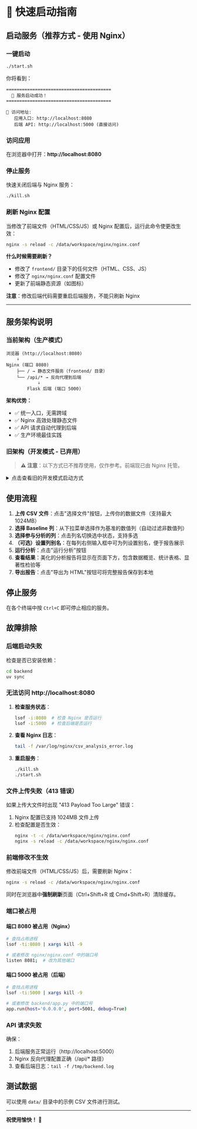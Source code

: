 # 🚀 快速启动指南

## 启动服务（推荐方式 - 使用 Nginx）

### 一键启动

```bash
./start.sh
```

你将看到：
```
========================================
  🎉 服务启动成功！
========================================

📌 访问地址:
   应用入口: http://localhost:8080
   后端 API: http://localhost:5000 (直接访问)
```

### 访问应用

在浏览器中打开：**http://localhost:8080**

### 停止服务

快速关闭后端与 Nginx 服务：

```bash
./kill.sh
```

### 刷新 Nginx 配置

当修改了前端文件（HTML/CSS/JS）或 Nginx 配置后，运行此命令使更改生效：

```bash
nginx -s reload -c /data/workspace/nginx/nginx.conf
```

**什么时候需要刷新？**
- 修改了 `frontend/` 目录下的任何文件（HTML、CSS、JS）
- 修改了 `nginx/nginx.conf` 配置文件
- 更新了前端静态资源（如图标）

**注意**：修改后端代码需要重启后端服务，不能只刷新 Nginx

---

## 服务架构说明

### 当前架构（生产模式）

```
浏览器 (http://localhost:8080)
    ↓
Nginx (端口 8080)
    ├── / → 静态文件服务（frontend/ 目录）
    └── /api/* → 反向代理到后端
            ↓
        Flask 后端 (端口 5000)
```

**架构优势：**
- ✅ 统一入口，无需跨域
- ✅ Nginx 高效处理静态文件
- ✅ API 请求自动代理到后端
- ✅ 生产环境最佳实践

### 旧架构（开发模式 - 已弃用）

> **⚠️ 注意**：以下方式已不推荐使用，仅作参考。前端现已由 Nginx 托管。

<details>
<summary>点击查看旧的开发模式启动方式</summary>

#### 第一步：启动后端服务

```bash
./start_backend.sh
```

#### 第二步：启动前端服务（已废弃）

```bash
./start_frontend.sh  # ⚠️ 此脚本已不再需要
```

前端现在由 Nginx 直接提供，无需单独启动 Python HTTP 服务器。

#### 访问方式

- ❌ 旧方式：http://localhost:3000（已弃用）
- ✅ 新方式：http://localhost:8080（推荐）

</details>

## 使用流程

1. **上传 CSV 文件**：点击"选择文件"按钮，上传你的数据文件（支持最大 1024MB）
2. **选择 Baseline 列**：从下拉菜单选择作为基准的数值列（自动过滤非数值列）
3. **选择参与分析的列**：点击列名切换选中状态，支持多选
4. **（可选）设置列别名**：在每列右侧输入框中可为列设置别名，便于报告展示
5. **运行分析**：点击"运行分析"按钮
6. **查看结果**：美化的分析报告将显示在页面下方，包含数据概览、统计表格、显著性检验等
7. **导出报告**：点击"导出为 HTML"按钮可将完整报告保存到本地

## 停止服务

在各个终端中按 `Ctrl+C` 即可停止相应的服务。

## 故障排除

### 后端启动失败

检查是否已安装依赖：
```bash
cd backend
uv sync
```

### 无法访问 http://localhost:8080

1. **检查服务状态**：
   ```bash
   lsof -i:8080  # 检查 Nginx 是否运行
   lsof -i:5000  # 检查后端是否运行
   ```

2. **查看 Nginx 日志**：
   ```bash
   tail -f /var/log/nginx/csv_analysis_error.log
   ```

3. **重启服务**：
   ```bash
   ./kill.sh
   ./start.sh
   ```

### 文件上传失败（413 错误）

如果上传大文件时出现 "413 Payload Too Large" 错误：

1. Nginx 配置已支持 1024MB 文件上传
2. 检查配置是否生效：
   ```bash
   nginx -t -c /data/workspace/nginx/nginx.conf
   nginx -s reload -c /data/workspace/nginx/nginx.conf
   ```

### 前端修改不生效

修改前端文件（HTML/CSS/JS）后，需要刷新 Nginx：
```bash
nginx -s reload -c /data/workspace/nginx/nginx.conf
```

同时在浏览器中**强制刷新**页面（Ctrl+Shift+R 或 Cmd+Shift+R）清除缓存。

### 端口被占用

#### 端口 8080 被占用（Nginx）

```bash
# 查找占用进程
lsof -ti:8080 | xargs kill -9

# 或者修改 nginx/nginx.conf 中的端口号
listen 8081;  # 改为其他端口
```

#### 端口 5000 被占用（后端）

```bash
# 查找占用进程
lsof -ti:5000 | xargs kill -9

# 或者修改 backend/app.py 中的端口号
app.run(host='0.0.0.0', port=5001, debug=True)
```

### API 请求失败

确保：
1. 后端服务正常运行（http://localhost:5000）
2. Nginx 反向代理配置正确（/api/* 路径）
3. 查看后端日志：`tail -f /tmp/backend.log`

## 测试数据

可以使用 `data/` 目录中的示例 CSV 文件进行测试。

---

**祝使用愉快！** 🎉
